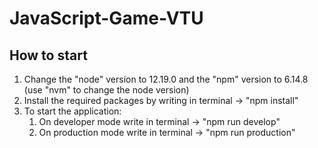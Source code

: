 # JavaScript-Game-VTU

## How to start
1. Change the "node" version to 12.19.0 and the "npm" version to 6.14.8 (use "nvm" to change the node version)
2. Install the required packages by writing in terminal -> "npm install"
3. To start the application:
    1. On developer mode write in terminal -> "npm run develop"
    2. On production mode write in terminal -> "npm run production"